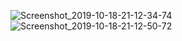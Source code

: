 ![Screenshot_2019-10-18-21-12-34-74](https://user-images.githubusercontent.com/44056668/67145632-2d9c6900-f2ad-11e9-89ef-ebcd33581089.png)
![Screenshot_2019-10-18-21-12-50-72](https://user-images.githubusercontent.com/44056668/67145633-2e34ff80-f2ad-11e9-9ad3-220a8e97ee48.png)
